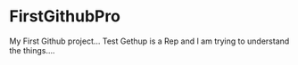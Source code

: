 # FirstGithubPro
My First Github project...
Test Gethup is a Rep and I am trying to understand the things....

